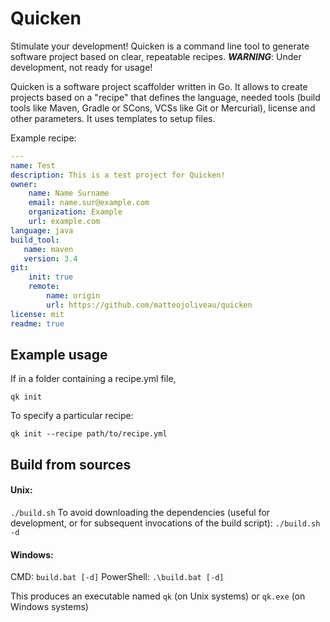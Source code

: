 # Quicken
Stimulate your development! Quicken is a command line tool to generate software project based on clear, repeatable recipes.
***WARNING***: Under development, not ready for usage!

Quicken is a software project scaffolder written in Go.
It allows to create projects based on a "recipe" that defines the language, needed tools (build tools like Maven, Gradle or SCons, VCSs like Git or Mercurial), license and other parameters.
It uses templates to setup files.

Example recipe:
```yaml
---
name: Test
description: This is a test project for Quicken!
owner:
    name: Name Surname
    email: name.sur@example.com
    organization: Example
    url: example.com
language: java
build_tool:
   name: maven
   version: 3.4
git:
    init: true
    remote:
        name: origin
        url: https://github.com/matteojoliveau/quicken
license: mit
readme: true
```

## Example usage
If in a folder containing a recipe.yml file,

`qk init`

To specify a particular recipe:

`qk init --recipe path/to/recipe.yml`

## Build from sources

#### Unix:
`./build.sh`
To avoid downloading the dependencies (useful for development, or for subsequent invocations of the build
script):
`./build.sh -d`

#### Windows:
CMD: `build.bat [-d]`
PowerShell: `.\build.bat [-d]`

This produces an executable named `qk` (on Unix systems) or `qk.exe` (on Windows systems)




